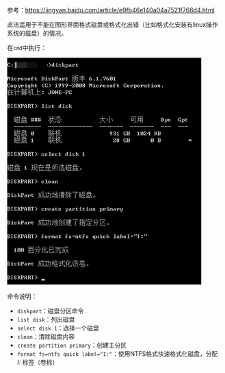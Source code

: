 参考：https://jingyan.baidu.com/article/e9fb46e140a04a7521f766d4.html

此法适用于不能在图形界面格式磁盘或格式化出错（比如格式化安装有linux操作系统的磁盘）的情况。

在`cmd`中执行：

![Windows格式化磁盘](img/Windows格式化磁盘.png)

命令说明：

- `diskpart`：磁盘分区命令
- `list disk`：列出磁盘
- `select disk 1`：选择一个磁盘
- `clean`：清除磁盘内容
- `create partition primary`：创建主分区
- `format fs=ntfs quick label="I:"`：使用NTFS格式快速格式化磁盘，分配 *I:* 标签（卷标）

